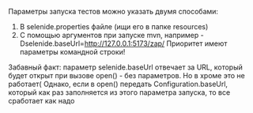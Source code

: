 Параметры запуска тестов можно указать двумя способами:

1) В selenide.properties файле (ищи его в папке resources)
2) С помощью аргументов при запуске mvn, например -Dselenide.baseUrl=http://127.0.0.1:5173/zap/
   Приоритет имеют параметры командной строки!

Забавный факт: параметр selenide.baseUrl отвечает за URL, который будет открыт при вызове open() - без параметров.
Но в хроме это не работает(
Однако, если в open() передать Configuration.baseUrl, который как раз заполняется из этого параметра запуска, то все
сработает как надо